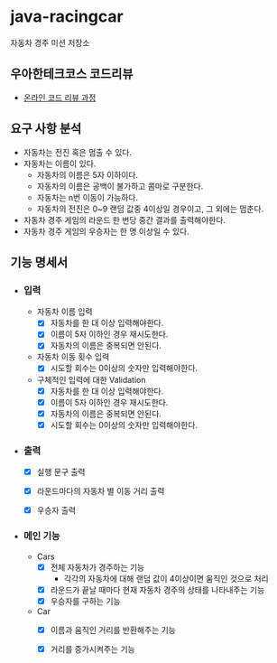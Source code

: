 # java-racingcar

자동차 경주 미션 저장소

## 우아한테크코스 코드리뷰

- [온라인 코드 리뷰 과정](https://github.com/woowacourse/woowacourse-docs/blob/master/maincourse/README.md)

## 요구 사항 분석

- 자동차는 전진 혹은 멈출 수 있다.
- 자동차는 이름이 있다.
    - 자동차의 이름은 5자 이하이다.
    - 자동차의 이름은 공백이 불가하고 콤마로 구분한다.
    - 자동차는 n번 이동이 가능하다.
    - 자동차의 전진은 0~9 랜덤 값중 4이상일 경우이고, 그 외에는 멈춘다.
- 자동차 경주 게임의 라운드 한 번당 중간 결과를 출력해야한다.
- 자동차 경주 게임의 우승자는 한 명 이상일 수 있다.

## 기능 명세서

- ### 입력
    - 자동차 이름 입력
        - [x] 자동차를 한 대 이상 입력해야한다.
        - [x] 이름이 5자 이하인 경우 재시도한다.
        - [x] 자동차의 이름은 중복되면 안된다.
    - 자동차 이동 횟수 입력
        - [x] 시도할 회수는 0이상의 숫자만 입력해야한다.
    - 구체적인 입력에 대한 Validation
        - [x] 자동차를 한 대 이상 입력해야한다.
        - [x] 이름이 5자 이하인 경우 재시도한다.
        - [x] 자동차의 이름은 중복되면 안된다.
        - [x] 시도할 회수는 0이상의 숫자만 입력해야한다.

- ### 출력
    - [x] 실행 문구 출력
    - [x] 라운드마다의 자동차 별 이동 거리 출력
    - [x] 우승자 출력


- ### 메인 기능
    - Cars
        - [x] 전체 자동차가 경주하는 기능
          - 각각의 자동차에 대해 랜덤 값이 4이상이면 움직인 것으로 처리
        - [x] 라운드가 끝날 때마다 현재 자동차 경주의 상태를 나타내주는 기능
        - [x] 우승자를 구하는 기능

    - Car
        - [x] 이름과 움직인 거리를 반환해주는 기능
        - [x] 거리를 증가시켜주는 기능


